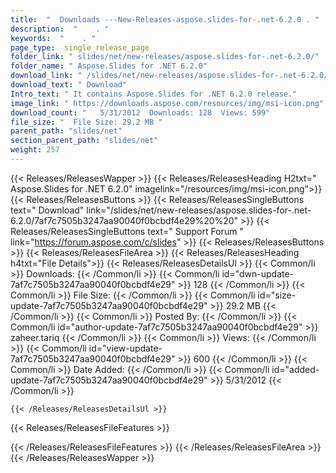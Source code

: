 ```yaml
---
title:  "  Downloads ---New-Releases-aspose.slides-for-.net-6.2.0 . " 
description:  "    . " 
keywords:  "    . " 
page_type:  single_release_page
folder_link: " slides/net/new-releases/aspose.slides-for-.net-6.2.0/"
folder_name: " Aspose.Slides for .NET 6.2.0"
download_link: " /slides/net/new-releases/aspose.slides-for-.net-6.2.0/7af7c7505b3247aa90040f0bcbdf4e29"
download_text: " Download"
Intro_text: " It contains Aspose.Slides for .NET 6.2.0 release."
image_link: " https://downloads.aspose.com/resources/img/msi-icon.png"
download_count: "   5/31/2012  Downloads: 128  Views: 599"
file_size: "  File Size: 29.2 MB "
parent_path: "slides/net"
section_parent_path: "slides/net"
weight: 257 
---
```


{{< Releases/ReleasesWapper >}}
  {{< Releases/ReleasesHeading H2txt=" Aspose.Slides for .NET 6.2.0" imagelink="/resources/img/msi-icon.png">}}
  {{< Releases/ReleasesButtons >}}
    {{< Releases/ReleasesSingleButtons text=" Download" link="/slides/net/new-releases/aspose.slides-for-.net-6.2.0/7af7c7505b3247aa90040f0bcbdf4e29%20%20" >}}
    {{< Releases/ReleasesSingleButtons text=" Support Forum " link="https://forum.aspose.com/c/slides" >}}
  {{< Releases/ReleasesButtons >}}
  {{< Releases/ReleasesFileArea >}}
    {{< Releases/ReleasesHeading h4txt="File Details">}}
    {{< Releases/ReleasesDetailsUl >}}
            {{< Common/li  >}} Downloads: {{< /Common/li >}} 
      {{< Common/li id="dwn-update-7af7c7505b3247aa90040f0bcbdf4e29" >}} 128 {{< /Common/li >}} 
      {{< Common/li  >}} File Size: {{< /Common/li >}} 
      {{< Common/li id="size-update-7af7c7505b3247aa90040f0bcbdf4e29" >}} 29.2 MB {{< /Common/li >}} 
      {{< Common/li  >}} Posted By: {{< /Common/li >}} 
      {{< Common/li id="author-update-7af7c7505b3247aa90040f0bcbdf4e29" >}} zaheer.tariq {{< /Common/li >}} 
      {{< Common/li  >}} Views: {{< /Common/li >}} 
      {{< Common/li id="view-update-7af7c7505b3247aa90040f0bcbdf4e29" >}} 600 {{< /Common/li >}} 
      {{< Common/li  >}} Date Added: {{< /Common/li >}} 
      {{< Common/li id="added-update-7af7c7505b3247aa90040f0bcbdf4e29" >}} 5/31/2012 {{< /Common/li >}} 

    {{< /Releases/ReleasesDetailsUl >}}

  {{< Releases/ReleasesFileFeatures >}}
      
  {{< /Releases/ReleasesFileFeatures >}}
 {{< /Releases/ReleasesFileArea >}}
{{< /Releases/ReleasesWapper >}}


